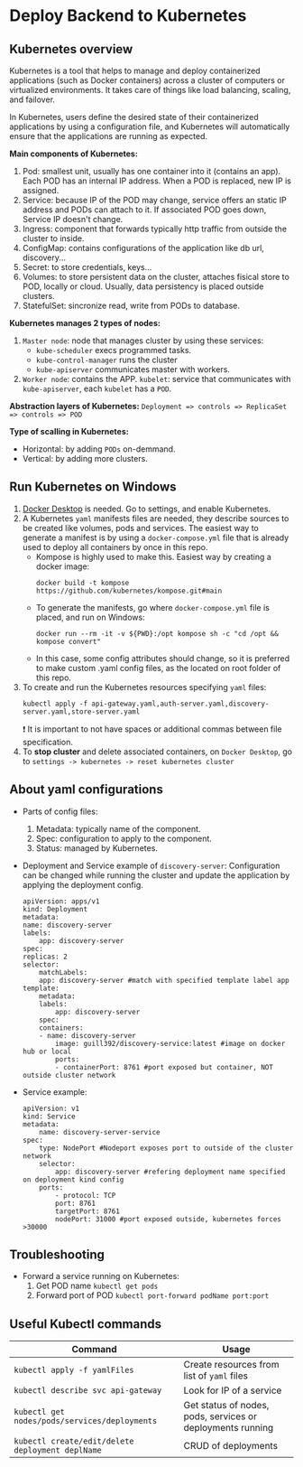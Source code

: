 # Deploy Backend to Kubernetes

## Kubernetes overview
Kubernetes is a tool that helps to manage and deploy containerized applications (such as Docker containers) across a cluster of computers or virtualized environments. It takes care of things like load balancing, scaling, and failover.

In Kubernetes, users define the desired state of their containerized applications by using a configuration file, and Kubernetes will automatically ensure that the applications are running as expected.

**Main components of Kubernetes:**
1. Pod: smallest unit, usually has one container into it (contains an app). Each POD has an internal IP address. When a POD is replaced, new IP is assigned.
2. Service: because IP of the POD may change, service offers an static IP address and PODs can attach to it. If associated POD goes down, Service IP doesn't change.
3. Ingress: component that forwards typically http traffic from outside the cluster to inside.
4. ConfigMap: contains configurations of the application like db url, discovery...
5. Secret: to store credentials, keys...
6. Volumes: to store persistent data on the cluster, attaches fisical store to POD, locally or cloud. Usually, data persistency is placed outside clusters.
7. StatefulSet: sincronize read, write from PODs to database.


**Kubernetes manages 2 types of nodes:**
1. `Master node`: node that manages cluster by using these services:
    - `kube-scheduler` execs programmed tasks.
    - `kube-control-manager` runs the cluster
    - `kube-apiserver` communicates master with workers.
2. `Worker node`: contains the APP.
    `kubelet`: service that communicates with `kube-apiserver`, each `kubelet` has a `POD`.

**Abstraction layers of Kubernetes:** `Deployment => controls => ReplicaSet => controls => POD`

**Type of scalling in Kubernetes:**
- Horizontal: by adding `PODs` on-demmand.
- Vertical: by adding more clusters.

## Run Kubernetes on Windows
1. [Docker Desktop](https://www.docker.com/products/docker-desktop/) is needed. Go to settings, and enable Kubernetes.
2. A Kubernetes `yaml` manifests files are needed, they describe sources to be created like volumes, pods and services. The easiest way to generate a manifest is by using a `docker-compose.yml` file that is already used to deploy all containers by once in this repo.
    - Kompose is highly used to make this. Easiest way by creating a docker image:
        ```
        docker build -t kompose https://github.com/kubernetes/kompose.git#main
        ```
    - To generate the manifests, go where `docker-compose.yml` file is placed, and run on Windows:
        ```
        docker run --rm -it -v ${PWD}:/opt kompose sh -c "cd /opt && kompose convert"
        ```
    - In this case, some config attributes should change, so it is preferred to make custom .yaml config files, as the located on root folder of this repo.
3. To create and run the Kubernetes resources specifying `yaml` files:
    ```
    kubectl apply -f api-gateway.yaml,auth-server.yaml,discovery-server.yaml,store-server.yaml
    ```
    :heavy_exclamation_mark: It is important to not have spaces or additional commas between file specification.
4. To **stop cluster** and delete associated containers, on `Docker Desktop`, go to `settings -> kubernetes -> reset kubernetes cluster`

## About yaml configurations
- Parts of config files:
    1. Metadata: typically name of the component.
    2. Spec: configuration to apply to the component.
    3. Status: managed by Kubernetes.

- Deployment and Service example of `discovery-server`: Configuration can be changed while running the cluster and update the application by applying the deployment config.
    ```
    apiVersion: apps/v1
    kind: Deployment
    metadata:
    name: discovery-server
    labels:
        app: discovery-server
    spec:
    replicas: 2
    selector:
        matchLabels:
        app: discovery-server #match with specified template label app
    template:
        metadata:
        labels:
            app: discovery-server
        spec:
        containers:
        - name: discovery-server 
            image: guill392/discovery-service:latest #image on docker hub or local
            ports:
            - containerPort: 8761 #port exposed but container, NOT outside cluster network
    ```
- Service example:
    ```
    apiVersion: v1
    kind: Service
    metadata:
        name: discovery-server-service
    spec:
        type: NodePort #Nodeport exposes port to outside of the cluster network
        selector:
            app: discovery-server #refering deployment name specified on deployment kind config
        ports:
            - protocol: TCP
            port: 8761
            targetPort: 8761
            nodePort: 31000 #port exposed outside, kubernetes forces >30000
    ```

## Troubleshooting
- Forward a service running on Kubernetes:
    1. Get POD name `kubectl get pods` 
    2. Forward port of POD `kubectl port-forward podName port:port`

## Useful Kubectl commands
| Command | Usage | 
| --- | --- |
| `kubectl apply -f yamlFiles` | Create resources from list of `yaml` files |
| `kubectl describe svc api-gateway` | Look for IP of a service |
| `kubectl get nodes/pods/services/deployments` | Get status of nodes, pods, services or deployments running |
| `kubectl create/edit/delete deployment deplName` | CRUD of deployments |